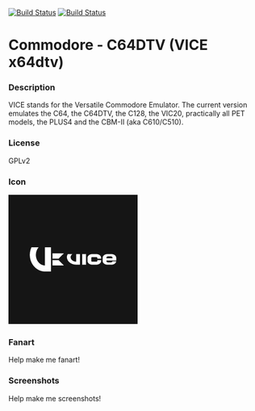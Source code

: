 [![Build Status](https://travis-ci.org/kodi-game/game.libretro.vice_x64dtv.svg?branch=master)](https://travis-ci.org/kodi-game/game.libretro.vice_x64dtv)
[![Build Status](https://ci.appveyor.com/api/projects/status/github/kodi-game/game.libretro.vice_x64dtv?svg=true)](https://ci.appveyor.com/project/kodi-game/game-libretro-vice-x64dtv)

# Commodore - C64DTV (VICE x64dtv)

### Description

VICE stands for the Versatile Commodore Emulator. The current version emulates the C64, the C64DTV, the C128, the VIC20, practically all PET models, the PLUS4 and the CBM-II (aka C610/C510).

### License

GPLv2

### Icon

![Commodore - C64DTV (VICE x64dtv) icon](game.libretro.vice_x64dtv/resources/icon.png)

### Fanart

Help make me fanart!

### Screenshots

Help make me screenshots!

